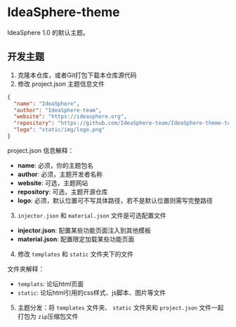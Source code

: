 # IdeaSphere-theme
IdeaSphere 1.0 的默认主题。

## 开发主题

1. 克隆本仓库，或者Git打包下载本仓库源代码
2. 修改 project.json 主题信息文件
```json
{
  "name": "IdeaSphere", 
  "author": "IdeaSphere-team", 
  "website": "https://ideasphere.org", 
  "repository": "https://github.com/IdeaSphere-team/IdeaSphere-theme-template",  
  "logo": "static/img/logo.png"  
}
```

project.json 信息解释：
- **name**: 必须，你的主题包名
- **author**: 必须，主题开发者名称
- **website**: 可选，主题网站
- **repository**: 可选，主题开源仓库
- **logo**: 必须，默认位置可不写具体路径，若不是默认位置则需写完整路径

3. `injector.json` 和 `material.json` 文件是可选配置文件

- **injector.json**: 配置某些功能页面注入到其他模板
- **material.json**: 配置限定加载某些功能页面

4. 修改 `templates` 和 `static` 文件夹下的文件

文件夹解释：
- `templats`: 论坛html页面
- `static`: 论坛html引用的css样式、js脚本、图片等文件

5. 主题分发：将 `templates` 文件夹、 `static` 文件夹和 `project.json` 文件一起打包为 `zip`压缩包文件